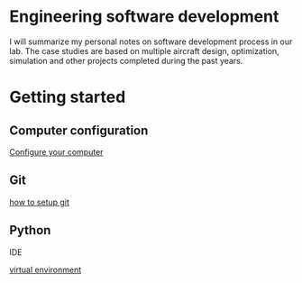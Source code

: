 # Engineering software development

I will summarize my personal notes on software development process in 
our lab. The case studies are based on multiple aircraft design, 
optimization, simulation and other projects completed during the 
past years.

# Getting started

## Computer configuration

[Configure your computer](https://maximtyan.github.io/dev/pc-config)

## Git

[how to setup git](https://maximtyan.github.io/dev/git_setup)


## Python

IDE
  
[virtual environment](https://maximtyan.github.io/dev/venv)
